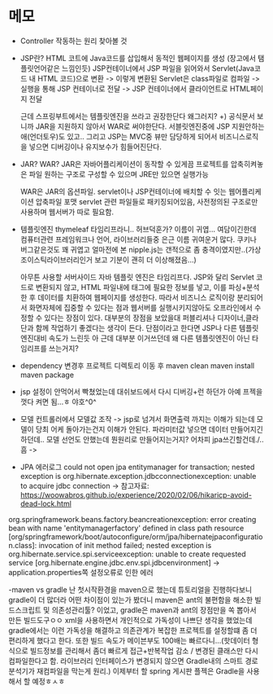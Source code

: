 # 메모

- Controller 작동하는 원리 찾아볼 것

- JSP란?
    HTML 코트에 Java코드를 삽입해서 동적인 웹페이지를 생성
    (장고에서 탬플릿언어같은 느낌인듯)
    JSP컨테이너에서 JSP 파일을 읽어와서 Servlet(Java코드 내 HTML 코드)으로 변환 -> 이렇게 변환된 Servlet은 class파일로 컴파일 -> 실행을 통해 JSP 컨테이너로 전달 -> JSP 컨테이너에서 클라이언트로 HTML페이지 전달

    근데 스프링부트에서는 템플릿엔진을 쓰라고 권장한단다 왜그러지?
    +) 공식문서 보니까 JAR을 지원하지 않아서 WAR로 써야한단다.
    서블릿엔진중에 JSP 지원안하는애(언더토우)도 있고.. 
    그리고 JSP는 MVC중 뷰만 담당하게 되어서 비즈니스로직을 넣으면 디버깅이나 유지보수가 힘들어진단다.

- JAR? WAR?
    JAR은 자바어플리케이션이 동작할 수 있게끔 프로젝트를 압축히켜놓은 파일
    원하는 구조로 구성할 수 있으며 JRE만 있으면 실행가능

    WAR은 JAR의 옵션파일.
    servlet이나 JSP컨테이너에 배치할 수 잇는 웹어플리케이션 압축파일 포맷
    servlet 관련 파일들로 패키징되어있음, 사전정의된 구조로만 사용하며 웹서버가 따로 필요함. 

- 템플릿엔진 
    thymeleaf 타임리프라니.. 허브덕훈가? 이름이 귀엽... 여담이긴한데 컴퓨터관련 프레임워크나 언어, 라이브러리들중 은근 이름 귀여운거 많다. 쿠키나 버그같은것도 꽤 귀엽고 얼마전에 본 nipple.js는 갠적으로 좀 충격이였지만..(가상조이스틱라이브러리인거 보고 기분이 괜히 더 이상해졌음...)

    아무튼 사용할 서버사이드 자바 템플릿 엔진은 타임리프다.
    JSP와 달리 Servlet 코드로 변환되지 않고, HTML 파일내에 태그에 필요한 정보를 넣고, 이를 파싱+분석한 후 데이터를 치환하여 웹페이지를 생성한다. 
    따라서 비즈니스 로직이랑 분리되어서 화면자체에 집중할 수 있다는 점과
    웹서버를 실행시키지않아도 오프라인에서 수정할 수 있다는 장점이 있다.
    대부분의 장점을 보았을대 퍼블리셔나 디자이너,클라단과 함께 작업하기 좋겠다는 생각이 든다.
    단점이라고 한다면 JSP나 다른 템플릿 엔진대비 속도가 느린듯
    아 근데 대부분 이거쓰던데 왜 다른 템플릿엔진이 아닌 타임리프를 쓰는거지?

- dependency 변경후 
프로젝트 디렉토리 이동 후 
maven clean
maven install 
maven package

- jsp 설정이 안먹어서 빡쳤었는데
대쉬보드에서 다시 디버깅+런 하던가 아예 프젝을 껏다 켜면 됨...ㅎ 야호^0^

- 모델
컨트롤러에서 모델값 조작 -> jsp로 넘겨서 화면출력 까지는 이해가 되는데
모델이 당최 어케  돌아가는건지 이해가 안된다. 
파라미터값 넣으면 데이터 만들어지긴하던데.. 모델 선언도 안했는데 뭔원리로 만들어지는거지?
어차피 jpa쓰긴할건데./..흠 -> 

- JPA 에러로그
could not open jpa entitymanager for transaction; nested exception is org.hibernate.exception.jdbcconnectionexception: unable to acquire jdbc connection
-> 참고자료: https://woowabros.github.io/experience/2020/02/06/hikaricp-avoid-dead-lock.html

org.springframework.beans.factory.beancreationexception: error creating bean with name 'entitymanagerfactory' defined in class path resource [org/springframework/boot/autoconfigure/orm/jpa/hibernatejpaconfiguration.class]: invocation of init method failed; nested exception is org.hibernate.service.spi.serviceexception: unable to create requested service [org.hibernate.engine.jdbc.env.spi.jdbcenvironment]
-> application.properties쪽 설정오류로 인한 에러


-maven vs gradle
난 첫시작환경을 maven으로 했는데 튜토리얼을 진행하다보니 gradle이 더 많더라
어떤 차이점이 있는가 봤더니 maven은 ant의 불편함을 해소한 빌드스크립트 및 의존성관리툴? 이었고,
gradle은 maven과 ant의 장점만을 쏙 뽑아서 만든 빌드도구ㅇㅇ
xml을 사용하면서 개인적으로 가독성이 나쁘단 생각을 했었는데 gradle에서는 이런 가독성을 해결하고
의존관계가 복잡한 프로젝트를 설정할떄 좀 더 편리하게 했다고 한다. 또한 빌드 속도가 메이븐부도 100배는 빠르다니...(핫데이터 형식으로 빌드정보를 관리해서 좀더 빠르게 접근+반복작업 감소 / 변경된
클래스만 다시 컴파일한다고 함. 라이브러리 인터페이스가 변경되지 않으면 Gradle내의 스마트 경로 분석기가 재컴파일을 막는게 원리.)
 이제부터 할 spring 게시판 플젝은 Gradle을 사용해서 할 예정ㅎㅅㅎ

